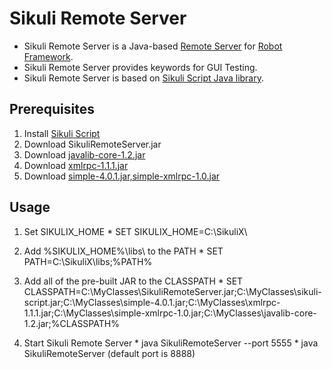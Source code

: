 # Sikuli Remote Server

  * Sikuli Remote Server is a Java-based [Remote Server](https://code.google.com/p/robotframework/wiki/RemoteLibrary) for [Robot Framework](http://robotframework.org/).
  * Sikuli Remote Server provides keywords for GUI Testing.  
  * Sikuli Remote Server is based on [Sikuli Script Java library](http://www.sikuli.org/).

## Prerequisites

  1. Install [Sikuli Script](https://launchpad.net/sikuli/+download)
  2. Download SikuliRemoteServer.jar
  3. Download [javalib-core-1.2.jar](http://search.maven.org/remotecontent?filepath=org/robotframework/javalib-core/1.2/javalib-core-1.2.jar)
  4. Download [xmlrpc-1.1.1.jar](http://sourceforge.net/projects/xmlrpc/files/%28New%29%20Redstone/1.1.1/redstone-xmlrpc-1.1.1.zip/download)
  5. Download [simple-4.0.1.jar,simple-xmlrpc-1.0.jar](http://sourceforge.net/projects/xmlrpc/files/Simple%20%2B%20XML-RPC/1.0/redstone-simple-xmlrpc-1.0.zip/download)

## Usage

  1. Set SIKULIX_HOME 
    * SET SIKULIX_HOME=C:\SikuliX\

  2. Add %SIKULIX_HOME%\libs\ to the PATH 
    * SET PATH=C:\SikuliX\libs\;%PATH%

  3. Add all of the pre-built JAR to the CLASSPATH 
    * SET CLASSPATH=C:\MyClasses\SikuliRemoteServer.jar;C:\MyClasses\sikuli-script.jar;C:\MyClasses\simple-4.0.1.jar;C:\MyClasses\xmlrpc-1.1.1.jar;C:\MyClasses\simple-xmlrpc-1.0.jar;C:\MyClasses\javalib-core-1.2.jar;%CLASSPATH%

  4. Start Sikuli Remote Server
	* java SikuliRemoteServer --port 5555
	* java SikuliRemoteServer (default port is 8888)